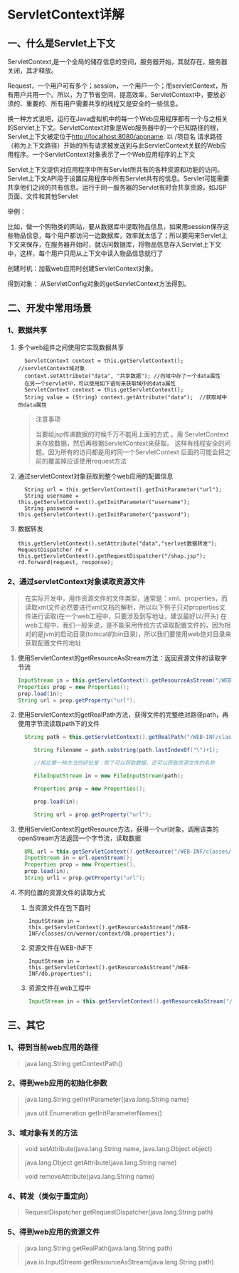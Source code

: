# ServletContext详解

## 一、什么是Servlet上下文

ServletContext,是一个全局的储存信息的空间，服务器开始，其就存在，服务器关闭，其才释放。

Request，一个用户可有多个；session，一个用户一个；而servletContext，所有用户共用一个。所以，为了节省空间，提高效率，ServletContext中，要放必须的、重要的、所有用户需要共享的线程又是安全的一些信息。

换一种方式说吧，运行在Java虚拟机中的每一个Web应用程序都有一个与之相关的Servlet上下文。ServletContext对象是Web服务器中的一个已知路径的根，Servlet上下文被定位于[http://localhost:8080/appname](http://localhost:8080/appname). 以 /项目名 请求路径（称为上下文路径）开始的所有请求被发送到与此ServletContext关联的Web应用程序。一个ServletContext对象表示了一个Web应用程序的上下文

Servlet上下文提供对应用程序中所有Servlet所共有的各种资源和功能的访问。Servlet上下文API用于设置应用程序中所有Servlet共有的信息。Servlet可能需要共享他们之间的共有信息。运行于同一服务器的Servlet有时会共享资源，如JSP页面、文件和其他Servlet

举例：

​    比如，做一个购物类的网站，要从数据库中提取物品信息，如果用session保存这些物品信息，每个用户都访问一边数据库，效率就太低了；所以要用来Servlet上下文来保存，在服务器开始时，就访问数据库，将物品信息存入Servlet上下文中，这样，每个用户只用从上下文中读入物品信息就行了

​创建时机：加载web应用时创建ServletContext对象。

​得到对象： 从ServletConfig对象的getServletContext方法得到。

## 二、开发中常用场景

### 1、数据共享

1. 多个web组件之间使用它实现数据共享

   ```
     ServletContext context = this.getServletContext();  //servletContext域对象
     context.setAttribute("data", "共享数据"); //向域中存了一个data属性
     在另一个servlet中，可以使用如下语句来获取域中的data属性
     ServletContext context = this.getServletContext();
     String value = (String) context.getAttribute("data");  //获取域中的data属性
   ```

   > 注意事项
   >
   > 当要给jsp传递数据的时候千万不能用上面的方式 。用 ServletContext来存放数据，然后再根据ServletContext来获取。 这样有线程安全的问题。因为所有的访问都是用的同一个ServletContext 后面的可能会把之前的覆盖掉应该使用request方法

2. 通过servletContext对象获取到整个web应用的配置信息

   ```
     String url = this.getServletContext().getInitParameter("url");
     String username = this.getServletContext().getInitParameter("username");
     String password = this.getServletContext().getInitParameter("password");
   ```

3. 数据转发

   ```
   this.getServletContext().setAttribute("data","serlvet数据转发");
   RequestDispatcher rd = this.getServletContext().getRequestDispatcher("/shop.jsp");
   rd.forward(request, response);
   ```

### 2、通过servletContext对象读取资源文件

> 在实际开发中，用作资源文件的文件类型，通常是：xml、properties，而读取xml文件必然要进行xml文档的解析，所以以下例子只对properties文件进行读取\(在一个web工程中，只要涉及到写地址，建议最好以/开头\)  在web工程中，我们一般来说，是不能采用传统方式读取配置文件的，因为相对的是jvm的启动目录\(tomcat的bin目录\)，所以我们要使用web绝对目录来获取配置文件的地址

1. 使用ServletContext的getResourceAsStream方法：返回资源文件的读取字节流

   ```java
   InputStream in = this.getServletContext().getResourceAsStream("/WEB-INF/classes/db.properties");
   Properties prop = new Properties();  
   prop.load(in);
   String url = prop.getProperty("url");
   ```

1. 使用ServletContext的getRealPath方法，获得文件的完整绝对路径path，再使用字节流读取path下的文件

   ```java
     String path = this.getServletContext().getRealPath("/WEB-INF/classes/db.properties");

        String filename = path.substring(path.lastIndexOf("\")+1); 

        //相比第一种方法的好处是：除了可以获取数据，还可以获取资源文件的名称

        FileInputStream in = new FileInputStream(path);

        Properties prop = new Properties();

        prop.load(in);

        String url = prop.getProperty("url");
   ```

1. 使用ServletContext的getResource方法，获得一个url对象，调用该类的openStream方法返回一个字节流，读取数据

   ```java
     URL url = this.getServletContext().getResource("/WEB-INF/classes/db.properties");
     InputStream in = url.openStream();
     Properties prop = new Properties();
     prop.load(in);
     String url1 = prop.getProperty("url");
   ```

2. 不同位置的资源文件的读取方式

   1. 当资源文件在包下面时

      ```
      InputStream in = this.getServletContext().getResourceAsStream("/WEB-INF/classes/cn/werner/context/db.properties");
      ```

   2. 资源文件在WEB-INF下

      ```
      InputStream in = this.getServletContext().getResourceAsStream("/WEB-INF/db.properties");
      ```

   3. 资源文件在web工程中

      ```java
      InputStream in = this.getServletContext().getResourceAsStream("/db.properties");
      ```

## 三、其它

### 1、得到当前web应用的路径

> java.lang.String getContextPath\(\)

### 2、得到web应用的初始化参数

> java.lang.String getInitParameter\(java.lang.String name\)
>
> java.util.Enumeration getInitParameterNames\(\)

### 3、域对象有关的方法

> void setAttribute\(java.lang.String name, java.lang.Object object\)
>
> java.lang.Object getAttribute\(java.lang.String name\)
>
> void removeAttribute\(java.lang.String name\)

### 4、转发（类似于重定向）

> RequestDispatcher getRequestDispatcher\(java.lang.String path\)

### 5、得到web应用的资源文件

> java.lang.String getRealPath\(java.lang.String path\)
>
> java.io.InputStream getResourceAsStream\(java.lang.String path\)



